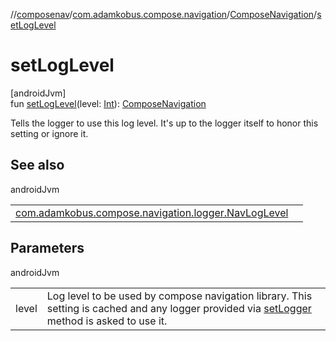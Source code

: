 //[composenav](../../../index.md)/[com.adamkobus.compose.navigation](../index.md)/[ComposeNavigation](index.md)/[setLogLevel](set-log-level.md)

# setLogLevel

[androidJvm]\
fun [setLogLevel](set-log-level.md)(level: [Int](https://kotlinlang.org/api/latest/jvm/stdlib/kotlin/-int/index.html)): [ComposeNavigation](index.md)

Tells the logger to use this log level. It's up to the logger itself to honor this setting or ignore it.

## See also

androidJvm

| | |
|---|---|
| [com.adamkobus.compose.navigation.logger.NavLogLevel](../../com.adamkobus.compose.navigation.logger/-nav-log-level/index.md) |  |

## Parameters

androidJvm

| | |
|---|---|
| level | Log level to be used by compose navigation library. This setting is cached and any logger provided via [setLogger](set-logger.md) method is asked to use it. |
